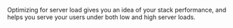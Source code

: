<!-- usedin: [ _legacy_docker/Tutorials/1980-09-26-optimizing-performance.md, _maestro/Tutorials/1980-09-26-optimizing-performance.md, _node/tutorials/1980-09-26-optimizing-performance.md, _rails/Tutorials/1980-09-26-optimizing-performance.md] -->


Optimizing for server load gives you an idea of your stack performance, and helps you serve your users under both low and high server loads.

